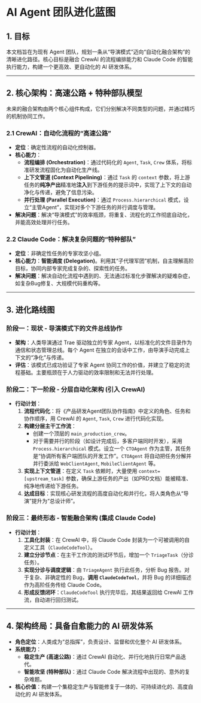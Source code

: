 # AI Agent 团队进化蓝图

## 1. 目标

本文档旨在为现有 Agent 团队，规划一条从“导演模式”迈向“自动化融合架构”的清晰进化路径。核心目标是融合 CrewAI 的流程编排能力和 Claude Code 的智能执行能力，构建一个更高效、更自动化的 AI 研发体系。

---

## 2. 核心架构：高速公路 + 特种部队模型

未来的融合架构由两个核心组件构成，它们分别解决不同类型的问题，并通过精巧的机制协同工作。

### 2.1 CrewAI：自动化流程的“高速公路”

*   **定位**：确定性流程的自动化控制器。
*   **核心能力**：
    *   **流程编排 (Orchestration)**：通过代码化的 `Agent`, `Task`, `Crew` 体系，将标准研发流程固化为自动化生产线。
    *   **上下文管道 (Context Pipelining)**：通过 `Task` 的 `context` 参数，将上游任务的**纯净产出**精准地**注入**到下游任务的提示词中，实现了上下文的自动净化与传递，避免了信息污染。
    *   **并行处理 (Parallel Execution)**：通过 `Process.hierarchical` 模式，设立“主管Agent”，实现对多个下游任务的并行调度与管理。
*   **解决问题**：解决“导演模式”的效率瓶颈，将重复、流程化的工作彻底自动化，并能高效处理并行任务。

### 2.2 Claude Code：解决复杂问题的“特种部队”

*   **定位**：非确定性任务的专家攻坚小组。
*   **核心能力**：**智能调度 (Delegation)**。利用其“子代理军团”机制，自主理解高阶目标，协同内部专家完成复杂的、探索性的任务。
*   **解决问题**：解决自动化流程中遇到的、无法通过标准化步骤解决的疑难杂症，如复杂Bug修复、大规模代码重构等。

---

## 3. 进化路线图

### 阶段一：现状 - 导演模式下的文件总线协作

*   **架构**：人类导演通过 Trae 驱动独立的专家 Agent，以标准化的文件目录作为通信和状态管理总线。每个 Agent 在独立的会话中工作，由导演手动完成上下文的“净化”与传递。
*   **评估**：该模式已成功验证了专家 Agent 协同工作的价值，并建立了稳定的流程基础。主要瓶颈在于人力驱动的效率限制和无法并行处理。

### 阶段二：下一阶段 - 分层自动化架构 (引入 CrewAI)

*   **行动计划**：
    1.  **流程代码化**：将《产品研发Agent团队协作指南》中定义的角色、任务和协作顺序，用 CrewAI 的 `Agent`, `Task`, `Crew` 进行代码化实现。
    2.  **构建分层主干工作流**：
        *   创建一个顶层的 `main_production_crew`。
        *   对于需要并行的阶段（如设计完成后，多客户端同时开发），采用 `Process.hierarchical` 模式。设立一个 `CTOAgent` 作为主管，其任务是“协调所有客户端团队的开发工作”。`CTOAgent` 将自动把任务分解并并行委派给 `WebClientAgent`, `MobileClientAgent` 等。
    3.  **实现上下文管道**：在定义 `Task` 依赖时，大量使用 `context=[upstream_task]` 参数，确保上游任务的产出（如PRD文档）能被精准、纯净地传递给下游任务。
    4.  **达成目标**：实现核心研发流程的高度自动化和并行化，将人类角色从“导演”提升为“总设计师”。

### 阶段三：最终形态 - 智能融合架构 (集成 Claude Code)

*   **行动计划**：
    1.  **工具化封装**：在 CrewAI 中，将 Claude Code 封装为一个可被调用的自定义工具（`ClaudeCodeTool`）。
    2.  **建立分诊节点**：在主干工作流的测试环节后，增加一个 `TriageTask`（分诊任务）。
    3.  **实现分诊与调度逻辑**：由 `TriageAgent` 执行此任务，分析 Bug 报告。对于复杂、非确定性的 Bug，**调用 `ClaudeCodeTool`**，并将 Bug 的详细描述作为高阶任务传给 Claude Code。
    4.  **形成反馈闭环**：`ClaudeCodeTool` 执行完毕后，其结果返回给 CrewAI 工作流，自动进行回归测试。

---

## 4. 架构终局：具备自愈能力的 AI 研发体系

*   **角色定位**：人类成为“总指挥”，负责设计、监督和优化整个 AI 研发体系。
*   **系统能力**：
    *   **稳定生产 (高速公路)**：通过 CrewAI 自动化、并行化地执行日常产品迭代。
    *   **智能攻坚 (特种部队)**：通过 Claude Code 解决流程中出现的、意外的复杂难题。
*   **核心价值**：构建一个集稳定生产与智能修复于一体的、可持续进化的、高度自动化的 AI 研发体系。 